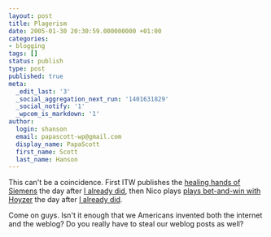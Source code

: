 ```yaml
---
layout: post
title: Plagerism
date: 2005-01-30 20:30:59.000000000 +01:00
categories:
- blogging
tags: []
status: publish
type: post
published: true
meta:
  _edit_last: '3'
  _social_aggregation_next_run: '1401631829'
  _social_notify: '1'
  _wpcom_is_markdown: '1'
author:
  login: shanson
  email: papascott-wp@gmail.com
  display_name: PapaScott
  first_name: Scott
  last_name: Hanson
---
```

<p>This can't be a coincidence. First ITW publishes the <a title="Industrial Technology & Witchcraft - das Weblog von TextLab" href="http://www.industrial-technology-and-witchcraft.de/index.php/ITW/13508/">healing hands of Siemens</a> the day after <a href="https://www.papascott.de/archives/2005/01/28/use-photoshop/">I already did</a>, then Nico plays <a title="Hoyzer und keine Ende - Verstrickung von Profis in die Affäre? [Lummaland - das Weblog]" href="http://lumma.de/eintrag.php?id=1206">plays bet-and-win with Hoyzer</a> the day after <a href="https://www.papascott.de/archives/2005/01/29/bet-win/">I already did</a>.</p>
<p>Come on guys. Isn't it enough that we Americans invented both the internet and the weblog? Do you really have to steal our weblog posts as well?</p>
